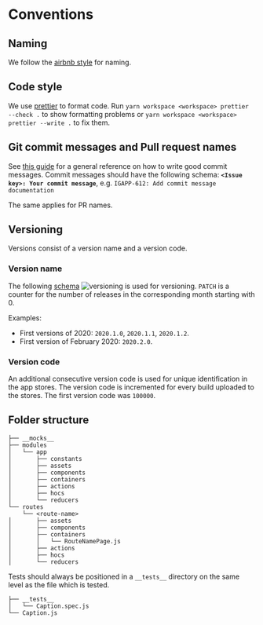 # Conventions

## Naming

We follow the [airbnb style](https://github.com/airbnb/javascript/tree/master/react) for naming.

## Code style

We use [prettier](https://prettier.io) to format code. Run `yarn workspace <workspace> prettier --check .` to show formatting problems or `yarn workspace <workspace> prettier --write .` to fix them.

## Git commit messages and Pull request names

See [this guide](https://github.com/erlang/otp/wiki/Writing-good-commit-messages) for a general reference on how to write
good commit messages.
Commit messages should have the following schema:
**`<Issue key>: Your commit message`**, e.g. `IGAPP-612: Add commit message documentation`

The same applies for PR names.

## Versioning

Versions consist of a version name and a version code.

### Version name

The following [schema](https://calver.org/) ![versioning](https://img.shields.io/badge/calver-YYYY.MM.PATCH-22bfda.svg) is used for versioning.
`PATCH` is a counter for the number of releases in the corresponding month starting with 0.

Examples:

- First versions of 2020: `2020.1.0`, `2020.1.1`, `2020.1.2`.
- First version of February 2020: `2020.2.0`.

### Version code

An additional consecutive version code is used for unique identification in the app stores.
The version code is incremented for every build uploaded to the stores.
The first version code was `100000`.

## Folder structure

```
├── __mocks__
├── modules
│   └── app
│       ├── constants
│       ├── assets
│       ├── components
│       ├── containers
│       ├── actions
│       ├── hocs
│       └── reducers
└── routes
    └── <route-name>
│       ├── assets
│       ├── components
│       ├── containers
│       │   └── RouteNamePage.js
│       ├── actions
│       ├── hocs
│       └── reducers
```

Tests should always be positioned in a `__tests__` directory on the same level as the file which is tested.

```
├── __tests__
│   └── Caption.spec.js
└── Caption.js
```
